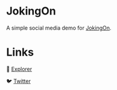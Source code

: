 # JokingOn

A simple social media demo for [JokingOn](https://demo.jokingon.com).

# Links

🥽 [Explorer](https://explorer.testnet.polybase.xyz)

🐦 [Twitter](https://twitter.com/jokingon)
